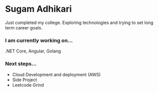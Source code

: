 # Sugam Adhikari

Just completed my college. Exploring technologies and trying to set long term career goals. 

### I am currently working on...
.NET Core, Angular, Golang

### Next steps...
- Cloud Development and deployment (AWS)
- Side Project
- Leetcode Grind
